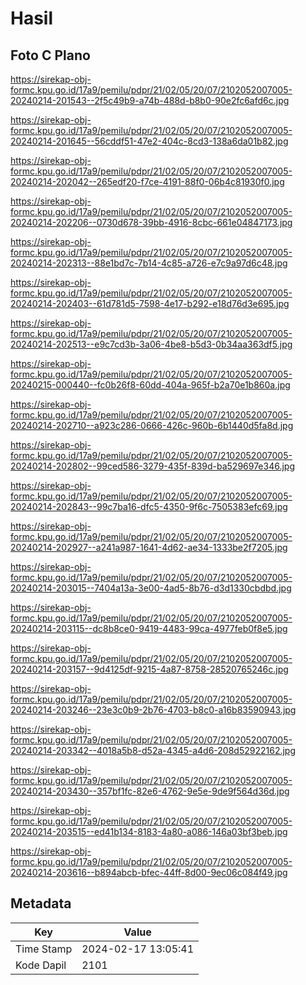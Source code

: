 # Hasil

## Foto C Plano

https://sirekap-obj-formc.kpu.go.id/17a9/pemilu/pdpr/21/02/05/20/07/2102052007005-20240214-201543--2f5c49b9-a74b-488d-b8b0-90e2fc6afd6c.jpg

https://sirekap-obj-formc.kpu.go.id/17a9/pemilu/pdpr/21/02/05/20/07/2102052007005-20240214-201645--56cddf51-47e2-404c-8cd3-138a6da01b82.jpg

https://sirekap-obj-formc.kpu.go.id/17a9/pemilu/pdpr/21/02/05/20/07/2102052007005-20240214-202042--265edf20-f7ce-4191-88f0-06b4c81930f0.jpg

https://sirekap-obj-formc.kpu.go.id/17a9/pemilu/pdpr/21/02/05/20/07/2102052007005-20240214-202206--0730d678-39bb-4916-8cbc-661e04847173.jpg

https://sirekap-obj-formc.kpu.go.id/17a9/pemilu/pdpr/21/02/05/20/07/2102052007005-20240214-202313--88e1bd7c-7b14-4c85-a726-e7c9a97d6c48.jpg

https://sirekap-obj-formc.kpu.go.id/17a9/pemilu/pdpr/21/02/05/20/07/2102052007005-20240214-202403--61d781d5-7598-4e17-b292-e18d76d3e695.jpg

https://sirekap-obj-formc.kpu.go.id/17a9/pemilu/pdpr/21/02/05/20/07/2102052007005-20240214-202513--e9c7cd3b-3a06-4be8-b5d3-0b34aa363df5.jpg

https://sirekap-obj-formc.kpu.go.id/17a9/pemilu/pdpr/21/02/05/20/07/2102052007005-20240215-000440--fc0b26f8-60dd-404a-965f-b2a70e1b860a.jpg

https://sirekap-obj-formc.kpu.go.id/17a9/pemilu/pdpr/21/02/05/20/07/2102052007005-20240214-202710--a923c286-0666-426c-960b-6b1440d5fa8d.jpg

https://sirekap-obj-formc.kpu.go.id/17a9/pemilu/pdpr/21/02/05/20/07/2102052007005-20240214-202802--99ced586-3279-435f-839d-ba529697e346.jpg

https://sirekap-obj-formc.kpu.go.id/17a9/pemilu/pdpr/21/02/05/20/07/2102052007005-20240214-202843--99c7ba16-dfc5-4350-9f6c-7505383efc69.jpg

https://sirekap-obj-formc.kpu.go.id/17a9/pemilu/pdpr/21/02/05/20/07/2102052007005-20240214-202927--a241a987-1641-4d62-ae34-1333be2f7205.jpg

https://sirekap-obj-formc.kpu.go.id/17a9/pemilu/pdpr/21/02/05/20/07/2102052007005-20240214-203015--7404a13a-3e00-4ad5-8b76-d3d1330cbdbd.jpg

https://sirekap-obj-formc.kpu.go.id/17a9/pemilu/pdpr/21/02/05/20/07/2102052007005-20240214-203115--dc8b8ce0-9419-4483-99ca-4977feb0f8e5.jpg

https://sirekap-obj-formc.kpu.go.id/17a9/pemilu/pdpr/21/02/05/20/07/2102052007005-20240214-203157--9d4125df-9215-4a87-8758-28520765246c.jpg

https://sirekap-obj-formc.kpu.go.id/17a9/pemilu/pdpr/21/02/05/20/07/2102052007005-20240214-203246--23e3c0b9-2b76-4703-b8c0-a16b83590943.jpg

https://sirekap-obj-formc.kpu.go.id/17a9/pemilu/pdpr/21/02/05/20/07/2102052007005-20240214-203342--4018a5b8-d52a-4345-a4d6-208d52922162.jpg

https://sirekap-obj-formc.kpu.go.id/17a9/pemilu/pdpr/21/02/05/20/07/2102052007005-20240214-203430--357bf1fc-82e6-4762-9e5e-9de9f564d36d.jpg

https://sirekap-obj-formc.kpu.go.id/17a9/pemilu/pdpr/21/02/05/20/07/2102052007005-20240214-203515--ed41b134-8183-4a80-a086-146a03bf3beb.jpg

https://sirekap-obj-formc.kpu.go.id/17a9/pemilu/pdpr/21/02/05/20/07/2102052007005-20240214-203616--b894abcb-bfec-44ff-8d00-9ec06c084f49.jpg


## Metadata

| Key        | Value               |
| ---------- | ------------------- |
| Time Stamp | 2024-02-17 13:05:41 |
| Kode Dapil | 2101                |




